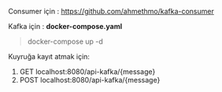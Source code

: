 Consumer için : https://github.com/ahmethmo/kafka-consumer

Kafka için : **docker-compose.yaml**
>docker-compose up -d

Kuyruğa kayıt atmak için:
1. GET localhost:8080/api-kafka/{message}
2. POST localhost:8080/api-kafka/{message}
